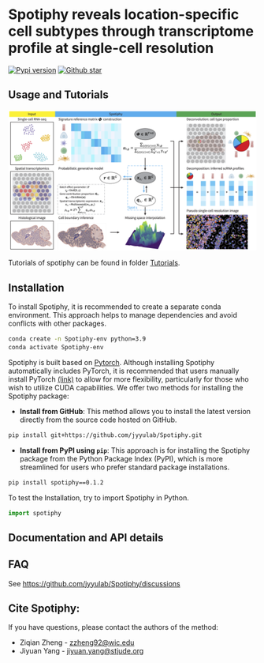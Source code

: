 # Spotiphy reveals location-specific cell subtypes through transcriptome profile at single-cell resolution

[![Pypi version](https://img.shields.io/pypi/v/spotiphy)](https://pypi.org/project/spotiphy/)
[![Github star](https://img.shields.io/github/stars/jyyulab/Spotiphy)](https://github.com/jyyulab/Spotiphy/stargazers)


## Usage and Tutorials

![Spotiphy_overview](https://github.com/jyyulab/Spotiphy/blob/a98aeeb892570ed44a029dd896b21e2b8ec80d89/figures/Spotiphy_overview.png)

Tutorials of spotiphy can be found in folder [Tutorials](https://github.com/jyyulab/Spotiphy/tree/main/tutorials).


## Installation

[//]: # (### Requirements)
[//]: # (+ Linux/UNIX/Windows system)
[//]: # (+ Python >= 3.9)
[//]: # (+ pytorch == 1.7.1)

To install Spotiphy, it is recommended to create a separate conda environment. This approach helps to manage 
dependencies and avoid conflicts with other packages.
```bash
conda create -n Spotiphy-env python=3.9
conda activate Spotiphy-env
```

Spotiphy is built based on [Pytorch](https://pytorch.org/). Although installing Spotiphy automatically includes PyTorch,
it is recommended that users manually install PyTorch [(link)](https://pytorch.org/get-started/locally/) to allow for 
more flexibility, particularly for those who wish to utilize CUDA capabilities.
We offer two methods for installing the Spotiphy package:
+ **Install from GitHub**: This method allows you to install the latest version directly from the source code hosted on 
GitHub.
```bash
pip install git+https://github.com/jyyulab/Spotiphy.git
```
+ **Install from PyPI using `pip`**: This approach is for installing the Spotiphy package from the Python Package Index 
(PyPI), which is more streamlined for users who prefer standard package installations.
```bash
pip install spotiphy==0.1.2
```

To test the Installation, try to import Spotiphy in Python.
```Python
import spotiphy
```
## Documentation and API details


## FAQ
See https://github.com/jyyulab/Spotiphy/discussions


## Cite Spotiphy:

If you have questions, please contact the authors of the method:
+ Ziqian Zheng - zzheng92@wic.edu
+ Jiyuan Yang - jiyuan.yang@stjude.org